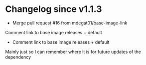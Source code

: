 # Changelog since v1.1.3
- Merge pull request #16 from mdegat01/base-image-link

Comment link to base image releases + default 
- Comment link to base image releases + default

Mainly just so I can remember where it is for future updates of the dependency 
